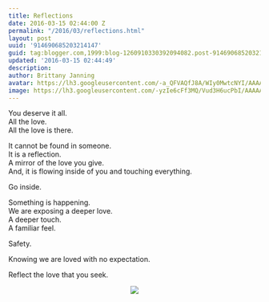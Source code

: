 ```yaml
---
title: Reflections
date: 2016-03-15 02:44:00 Z
permalink: "/2016/03/reflections.html"
layout: post
uuid: '914690685203214147'
guid: tag:blogger.com,1999:blog-1260910330392094082.post-914690685203214147
updated: '2016-03-15 02:44:49'
description: 
author: Brittany Janning
avatar: https://lh3.googleusercontent.com/-a_QFVAQfJ8A/WIy0MwtcNYI/AAAAAAAAAYU/MjTQjocbF6Q/s640/IMG_20170126_093835_269.jpg
image: https://lh3.googleusercontent.com/-yzIe6cFf3MQ/Vud3H6ucPbI/AAAAAAAAALU/iWhBjvJGXlw/s640/IMG_20160314_213753.jpg
---
```


<div class="css-full-post-content js-full-post-content">
<p dir="ltr">You deserve it all. <br>All the love.<br>All the love is there.</p><p dir="ltr">It cannot be found in someone. <br>It is a reflection.<br>A mirror of the love you give. <br>And, it is flowing inside of you and touching everything. </p><p dir="ltr">Go inside.</p><p dir="ltr">Something is happening. <br>We are exposing a deeper love. <br>A deeper touch. <br>A familiar feel. </p><p dir="ltr">Safety. </p><p dir="ltr">Knowing we are loved with no expectation. </p><p dir="ltr">Reflect the love that you seek.</p><div class="separator" style="clear: both; text-align: center;"> <a href="https://lh3.googleusercontent.com/-yzIe6cFf3MQ/Vud3H6ucPbI/AAAAAAAAALU/iWhBjvJGXlw/s1600/IMG_20160314_213753.jpg" imageanchor="1" style="margin-left: 1em; margin-right: 1em;"> <img border="0" src="https://lh3.googleusercontent.com/-yzIe6cFf3MQ/Vud3H6ucPbI/AAAAAAAAALU/iWhBjvJGXlw/s640/IMG_20160314_213753.jpg"> </a> </div>
</div>
